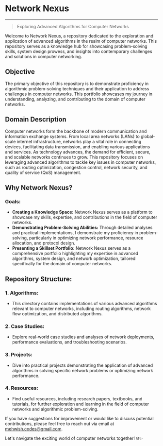# Network Nexus
* * *
> Exploring Advanced Algorithms for Computer Networks

Welcome to Network Nexus, a repository dedicated to the exploration and application of advanced algorithms in the realm of computer networks. This repository serves as a knowledge hub for showcasing problem-solving skills, system design prowess, and insights into contemporary challenges and solutions in computer networking.

## Objective
The primary objective of this repository is to demonstrate proficiency in algorithmic problem-solving techniques and their application to address challenges in computer networks. This portfolio showcases my journey in understanding, analyzing, and contributing to the domain of computer networks.

## Domain Description
Computer networks form the backbone of modern communication and information exchange systems. From local area networks (LANs) to global-scale internet infrastructure, networks play a vital role in connecting devices, facilitating data transmission, and enabling various applications and services. As technology advances, the demand for efficient, secure, and scalable networks continues to grow. This repository focuses on leveraging advanced algorithms to tackle key issues in computer networks, such as routing optimization, congestion control, network security, and quality of service (QoS) management.


## Why Network Nexus?

### Goals:
- **Creating a Knowledge Space:** Network Nexus serves as a platform to showcase my skills, expertise, and contributions in the field of computer networks.
- **Demonstrating Problem-Solving Abilities:** Through detailed analyses and practical implementations, I demonstrate my proficiency in problem-solving, particularly in optimizing network performance, resource allocation, and protocol design.
- **Presenting a Skillset Portfolio:** Network Nexus serves as a comprehensive portfolio highlighting my expertise in advanced algorithms, system design, and network optimization, tailored specifically for the domain of computer networks.

## Repository Structure:

### 1. Algorithms:
- This directory contains implementations of various advanced algorithms relevant to computer networks, including routing algorithms, network flow optimization, and distributed algorithms.

### 2. Case Studies:
- Explore real-world case studies and analyses of network deployments, performance evaluations, and troubleshooting scenarios.

### 3. Projects:
- Dive into practical projects demonstrating the application of advanced algorithms in solving specific network problems or optimizing network performance.

### 4. Resources:
- Find useful resources, including research papers, textbooks, and tutorials, for further exploration and learning in the field of computer networks and algorithmic problem-solving.

If you have suggestions for improvement or would like to discuss potential contributions, please feel free to reach out via email at [mehwish.codes@gmail.com](mailto:mehwish.codes@gmail.com).

Let's navigate the exciting world of computer networks together! 🌐✨
